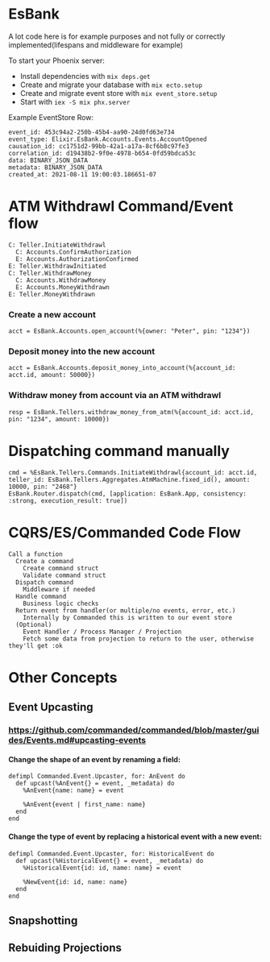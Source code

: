 # EsBank

A lot code here is for example purposes and not fully or correctly implemented(lifespans and middleware for example)

To start your Phoenix server:

  * Install dependencies with `mix deps.get`
  * Create and migrate your database with `mix ecto.setup`
  * Create and migrate event store with `mix event_store.setup`
  * Start with `iex -S mix phx.server`


Example EventStore Row:

```
event_id: 453c94a2-250b-45b4-aa90-24d0fd63e734
event_type: Elixir.EsBank.Accounts.Events.AccountOpened
causation_id: cc1751d2-99bb-42a1-a17a-8cf6b8c97fe3
correlation_id: d19438b2-9f0e-4978-b654-0fd59bdca53c
data: BINARY_JSON_DATA
metadata: BINARY_JSON_DATA
created_at: 2021-08-11 19:00:03.186651-07
```

# ATM Withdrawl Command/Event flow
```
C: Teller.InitiateWithdrawl
  C: Accounts.ConfirmAuthorization
  E: Accounts.AuthorizationConfirmed
E: Teller.WithdrawInitiated
C: Teller.WithdrawMoney
  C: Accounts.WithdrawMoney
  E: Accounts.MoneyWithdrawn
E: Teller.MoneyWithdrawn
```

### Create a new account
```
acct = EsBank.Accounts.open_account(%{owner: "Peter", pin: "1234"})
```
### Deposit money into the new account
```
acct = EsBank.Accounts.deposit_money_into_account(%{account_id: acct.id, amount: 50000})
```
### Withdraw money from account via an ATM withdrawl
```
resp = EsBank.Tellers.withdraw_money_from_atm(%{account_id: acct.id, pin: "1234", amount: 10000})
```

# Dispatching command manually
```
cmd = %EsBank.Tellers.Commands.InitiateWithdrawl{account_id: acct.id, teller_id: EsBank.Tellers.Aggregates.AtmMachine.fixed_id(), amount: 10000, pin: "2468"}
EsBank.Router.dispatch(cmd, [application: EsBank.App, consistency: :strong, execution_result: true])
```

# CQRS/ES/Commanded Code Flow
```
Call a function
  Create a command
    Create command struct
    Validate command struct
  Dispatch command
    Middleware if needed
  Handle command
    Business logic checks
  Return event from handler(or multiple/no events, error, etc.)
    Internally by Commanded this is written to our event store
  (Optional)
    Event Handler / Process Manager / Projection
    Fetch some data from projection to return to the user, otherwise they'll get :ok
```

# Other Concepts
## Event Upcasting

### https://github.com/commanded/commanded/blob/master/guides/Events.md#upcasting-events

#### Change the shape of an event by renaming a field:
```
defimpl Commanded.Event.Upcaster, for: AnEvent do
  def upcast(%AnEvent{} = event, _metadata) do
    %AnEvent{name: name} = event

    %AnEvent{event | first_name: name}
  end
end
```

#### Change the type of event by replacing a historical event with a new event:
```
defimpl Commanded.Event.Upcaster, for: HistoricalEvent do
  def upcast(%HistoricalEvent{} = event, _metadata) do
    %HistoricalEvent{id: id, name: name} = event

    %NewEvent{id: id, name: name}
  end
end
```

## Snapshotting

## Rebuiding Projections

